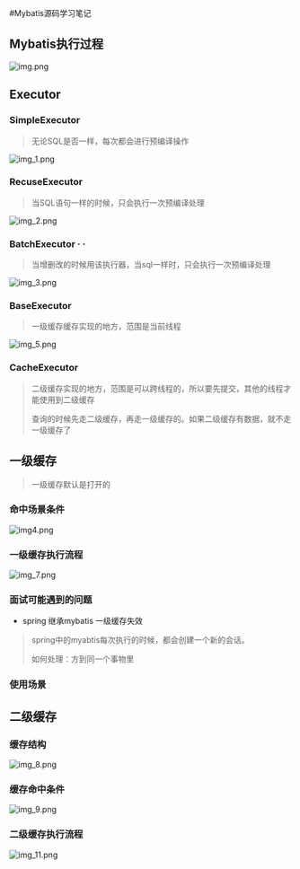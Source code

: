 
#Mybatis源码学习笔记

## Mybatis执行过程

![img.png](./img/img.png)

## Executor

### SimpleExecutor
>无论SQL是否一样，每次都会进行预编译操作

![img_1.png](./img/img_1.png)

### RecuseExecutor
>当SQL语句一样的时候，只会执行一次预编译处理
> 
![img_2.png](./img/img_2.png)

### BatchExecutor   ·   ·
>当增删改的时候用该执行器，当sql一样时，只会执行一次预编译处理
> 
![img_3.png](./img/img_3.png)

### BaseExecutor
>一级缓存缓存实现的地方，范围是当前线程

![img_5.png](./img/img_5.png)


### CacheExecutor
>二级缓存实现的地方，范围是可以跨线程的，所以要先提交，其他的线程才能使用到二级缓存
> 
>查询的时候先走二级缓存，再走一级缓存的。如果二级缓存有数据，就不走一级缓存了
> 


## 一级缓存
>一级缓存默认是打开的
> 

### 命中场景条件
![img4.png](./img/img_4.png)

### 一级缓存执行流程
![img_7.png](./img/img_7.png)

### 面试可能遇到的问题
- spring 继承mybatis 一级缓存失效
> spring中的myabtis每次执行的时候，都会创建一个新的会话。
> 
> 如何处理：方到同一个事物里
### 使用场景

## 二级缓存

### 缓存结构
![img_8.png](./img/img_8.png)


### 缓存命中条件
![img_9.png](./img/img_9.png)


### 二级缓存执行流程
![img_11.png](./img/img_11.png)


